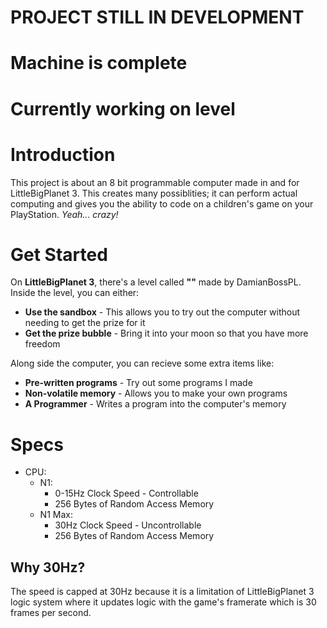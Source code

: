 # PROJECT STILL IN DEVELOPMENT
# Machine is complete
# Currently working on level

# Introduction

This project is about an 8 bit programmable computer made in and for LittleBigPlanet 3. This creates many possiblities; it can perform actual computing and gives you the ability to code on a children's game on your PlayStation. _Yeah... crazy!_

# Get Started

On **LittleBigPlanet 3**, there's a level called **""** made by DamianBossPL. Inside the level, you can either:

- **Use the sandbox** - This allows you to try out the computer without needing to get the prize for it
- **Get the prize bubble** - Bring it into your moon so that you have more freedom

Along side the computer, you can recieve some extra items like:

- **Pre-written programs** - Try out some programs I made
- **Non-volatile memory** - Allows you to make your own programs
- **A Programmer** - Writes a program into the computer's memory

# Specs

- CPU:
  - N1:
    - 0-15Hz Clock Speed - Controllable
    - 256 Bytes of Random Access Memory
  - N1 Max:
    - 30Hz Clock Speed - Uncontrollable
    - 256 Bytes of Random Access Memory

## Why 30Hz?

The speed is capped at 30Hz because it is a limitation of LittleBigPlanet 3 logic system where it updates logic with the game's framerate which is 30 frames per second.
